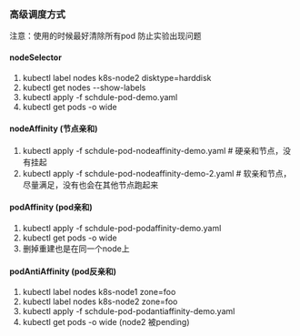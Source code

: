 ### 高级调度方式

注意：使用的时候最好清除所有pod 防止实验出现问题

#### nodeSelector
1.  kubectl label nodes k8s-node2 disktype=harddisk
2.  kubectl get nodes --show-labels
3.  kubectl apply -f schdule-pod-demo.yaml
4.  kubectl get pods -o wide

#### nodeAffinity (节点亲和)
1. kubectl apply -f schdule-pod-nodeaffinity-demo.yaml # 硬亲和节点，没有挂起
2. kubectl apply -f schdule-pod-nodeaffinity-demo-2.yaml # 软亲和节点，尽量满足，没有也会在其他节点跑起来

#### podAffinity (pod亲和)
1. kubectl apply -f schdule-pod-podaffinity-demo.yaml
2. kubectl get pods -o wide
3. 删掉重建也是在同一个node上

#### podAntiAffinity (pod反亲和)
1. kubectl label nodes k8s-node1 zone=foo
2. kubectl label nodes k8s-node2 zone=foo
3. kubectl apply -f schdule-pod-podantiaffinity-demo.yaml
4. kubectl get pods -o wide (node2 被pending)